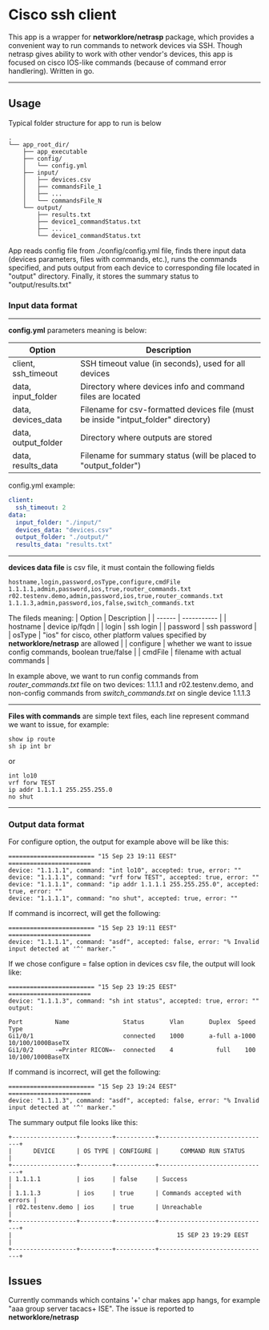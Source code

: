 # Cisco ssh client

This app is a wrapper for **networklore/netrasp** package, which provides a convenient way to run commands to network devices via SSH.
Though netrasp gives ability to work with other vendor's devices, this app is focused on cisco IOS-like commands (because of command error handlering).
Written in go.

___
## Usage
Typical folder structure for app to run is below

```
.
└── app_root_dir/
    ├── app_executable
    ├── config/
    │   └── config.yml
    ├── input/
    │   ├── devices.csv
    │   ├── commandsFile_1
    │   ├── ...
    │   └── commandsFile_N
    └── output/
        ├── results.txt
        ├── device1_commandStatus.txt
        ├── ...
        └── device1_commandStatus.txt
```
App reads config file from ./config/config.yml file, finds there input data (devices parameters, files with commands, etc.), 
runs the commands specified, and puts output from each device to corresponding file located in "output" directory. Finally, it stores the summary
status to "output/results.txt"

### Input data format
___
**config.yml** parameters meaning is below:

| Option | Description |
| ------ | ----------- |
| client, ssh_timeout   | SSH timeout value (in seconds), used for all devices |
| data, input_folder | Directory where devices info and command files are located |
| data, devices_data | Filename for csv-formatted devices file (must be inside "intput_folder" directory) |
| data, output_folder | Directory where outputs are stored |
| data, results_data | Filename for summary status (will be placed to "output_folder") |

config.yml example:
```yaml
client:
  ssh_timeout: 2
data:
  input_folder: "./input/"
  devices_data: "devices.csv"
  output_folder: "./output/"
  results_data: "results.txt"
```
___
**devices data file** is csv file, it must contain the following fields
```
hostname,login,password,osType,configure,cmdFile
1.1.1.1,admin,password,ios,true,router_commands.txt
r02.testenv.demo,admin,password,ios,true,router_commands.txt
1.1.1.3,admin,password,ios,false,switch_commands.txt
```
The fileds meaning:
| Option | Description |
| ------ | ----------- |
| hostname | device ip/fqdn |
| login | ssh login |
| password | ssh password |
| osType | "ios" for cisco, other platform values specified by **networklore/netrasp** are allowed |
| configure | whether we want to issue config commands, boolean true/false |
| cmdFile | filename with actual commands |

In example above, we want to run config commands from *router_commands.txt* file on two devices: 1.1.1.1 and r02.testenv.demo,
and non-config commands from *switch_commands.txt* on single device 1.1.1.3
___
**Files with commands** are simple text files, each line represent command we want to issue, for example:
```
show ip route
sh ip int br
```
or 
```
int lo10
vrf forw TEST
ip addr 1.1.1.1 255.255.255.0
no shut
```
___
### Output data format

For configure option, the output for example above will be like this:
```
======================== "15 Sep 23 19:11 EEST" =======================
device: "1.1.1.1", command: "int lo10", accepted: true, error: ""
device: "1.1.1.1", command: "vrf forw TEST", accepted: true, error: ""
device: "1.1.1.1", command: "ip addr 1.1.1.1 255.255.255.0", accepted: true, error: ""
device: "1.1.1.1", command: "no shut", accepted: true, error: ""
```
If command is incorrect, will get the following:
```
======================== "15 Sep 23 19:11 EEST" =======================
device: "1.1.1.1", command: "asdf", accepted: false, error: "% Invalid input detected at '^' marker."
```
If we chose configure = false option in devices csv file, the output will look like:
```
======================== "15 Sep 23 19:25 EEST" =======================
device: "1.1.1.3", command: "sh int status", accepted: true, error: "" output:

Port         Name               Status       Vlan       Duplex  Speed Type
Gi1/0/1                         connected    1000       a-full a-1000 10/100/1000BaseTX
Gi1/0/2      -=Printer RICON=-  connected    4            full    100 10/100/1000BaseTX
```
If command is incorrect, will get the following:
```
======================== "15 Sep 23 19:24 EEST" =======================
device: "1.1.1.3", command: "asdf", accepted: false, error: "% Invalid input detected at '^' marker."
```
The summary output file looks like this:
```
+------------------+---------+-----------+-------------------------------+
|      DEVICE      | OS TYPE | CONFIGURE |      COMMAND RUN STATUS       |
+------------------+---------+-----------+-------------------------------+
| 1.1.1.1          | ios     | false     | Success                       |
| 1.1.1.3          | ios     | true      | Commands accepted with errors |
| r02.testenv.demo | ios     | true      | Unreachable                   |
+------------------+---------+-----------+-------------------------------+
|                                              15 SEP 23 19:29 EEST      |
+------------------+---------+-----------+-------------------------------+
```
## Issues
Currently commands which contains '+' char makes app hangs, for example "aaa group server tacacs+ ISE". The issue is reported to **networklore/netrasp**